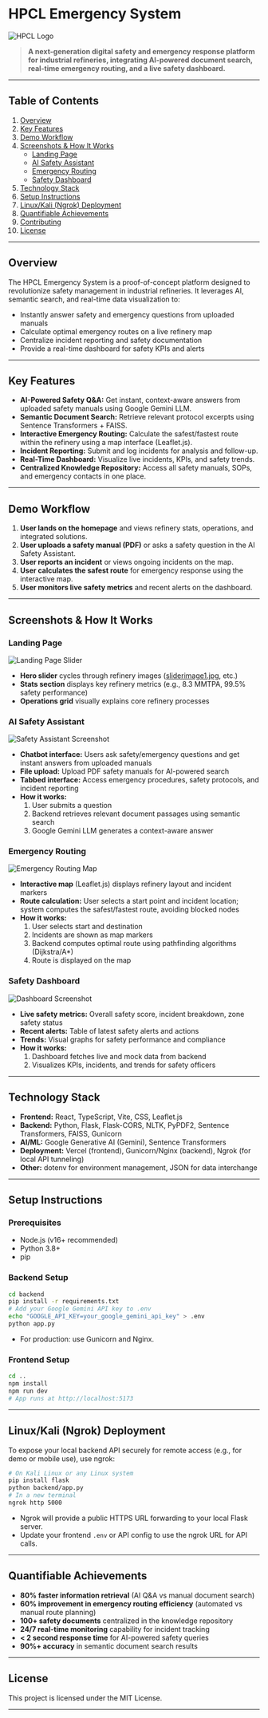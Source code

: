 # HPCL Emergency System

![HPCL Logo](src/assets/images/hpcl-logo.png)

> **A next-generation digital safety and emergency response platform for industrial refineries, integrating AI-powered document search, real-time emergency routing, and a live safety dashboard.**

---

## Table of Contents
1. [Overview](#overview)
2. [Key Features](#key-features)
3. [Demo Workflow](#demo-workflow)
4. [Screenshots & How It Works](#screenshots--how-it-works)
    - [Landing Page](#landing-page)
    - [AI Safety Assistant](#ai-safety-assistant)
    - [Emergency Routing](#emergency-routing)
    - [Safety Dashboard](#safety-dashboard)
5. [Technology Stack](#technology-stack)
6. [Setup Instructions](#setup-instructions)
7. [Linux/Kali (Ngrok) Deployment](#linuxkali-ngrok-deployment)
8. [Quantifiable Achievements](#quantifiable-achievements)
9. [Contributing](#contributing)
10. [License](#license)

---

## Overview

The HPCL Emergency System is a proof-of-concept platform designed to revolutionize safety management in industrial refineries. It leverages AI, semantic search, and real-time data visualization to:
- Instantly answer safety and emergency questions from uploaded manuals
- Calculate optimal emergency routes on a live refinery map
- Centralize incident reporting and safety documentation
- Provide a real-time dashboard for safety KPIs and alerts

---

## Key Features
- **AI-Powered Safety Q&A:** Get instant, context-aware answers from uploaded safety manuals using Google Gemini LLM.
- **Semantic Document Search:** Retrieve relevant protocol excerpts using Sentence Transformers + FAISS.
- **Interactive Emergency Routing:** Calculate the safest/fastest route within the refinery using a map interface (Leaflet.js).
- **Incident Reporting:** Submit and log incidents for analysis and follow-up.
- **Real-Time Dashboard:** Visualize live incidents, KPIs, and safety trends.
- **Centralized Knowledge Repository:** Access all safety manuals, SOPs, and emergency contacts in one place.

---

## Demo Workflow
1. **User lands on the homepage** and views refinery stats, operations, and integrated solutions.
2. **User uploads a safety manual (PDF)** or asks a safety question in the AI Safety Assistant.
3. **User reports an incident** or views ongoing incidents on the map.
4. **User calculates the safest route** for emergency response using the interactive map.
5. **User monitors live safety metrics** and recent alerts on the dashboard.

---

## Screenshots & How It Works

### Landing Page
![Landing Page Slider](src/assets/images/sliderimage1.jpg)

- **Hero slider** cycles through refinery images ([sliderimage1.jpg](src/assets/images/sliderimage1.jpg), etc.)
- **Stats section** displays key refinery metrics (e.g., 8.3 MMTPA, 99.5% safety performance)
- **Operations grid** visually explains core refinery processes

### AI Safety Assistant
![Safety Assistant Screenshot](public/screenshot_safety_assistant.png)

- **Chatbot interface:** Users ask safety/emergency questions and get instant answers from uploaded manuals
- **File upload:** Upload PDF safety manuals for AI-powered search
- **Tabbed interface:** Access emergency procedures, safety protocols, and incident reporting
- **How it works:**
    1. User submits a question
    2. Backend retrieves relevant document passages using semantic search
    3. Google Gemini LLM generates a context-aware answer

### Emergency Routing
![Emergency Routing Map](src/assets/images/refinery.jpeg)

- **Interactive map** (Leaflet.js) displays refinery layout and incident markers
- **Route calculation:** User selects a start point and incident location; system computes the safest/fastest route, avoiding blocked nodes
- **How it works:**
    1. User selects start and destination
    2. Incidents are shown as map markers
    3. Backend computes optimal route using pathfinding algorithms (Dijkstra/A*)
    4. Route is displayed on the map

### Safety Dashboard
![Dashboard Screenshot](public/screenshot_dashboard.png)

- **Live safety metrics:** Overall safety score, incident breakdown, zone safety status
- **Recent alerts:** Table of latest safety alerts and actions
- **Trends:** Visual graphs for safety performance and compliance
- **How it works:**
    1. Dashboard fetches live and mock data from backend
    2. Visualizes KPIs, incidents, and trends for safety officers

---

## Technology Stack
- **Frontend:** React, TypeScript, Vite, CSS, Leaflet.js
- **Backend:** Python, Flask, Flask-CORS, NLTK, PyPDF2, Sentence Transformers, FAISS, Gunicorn
- **AI/ML:** Google Generative AI (Gemini), Sentence Transformers
- **Deployment:** Vercel (frontend), Gunicorn/Nginx (backend), Ngrok (for local API tunneling)
- **Other:** dotenv for environment management, JSON for data interchange

---

## Setup Instructions

### Prerequisites
- Node.js (v16+ recommended)
- Python 3.8+
- pip

### Backend Setup
```bash
cd backend
pip install -r requirements.txt
# Add your Google Gemini API key to .env
echo "GOOGLE_API_KEY=your_google_gemini_api_key" > .env
python app.py
```
- For production: use Gunicorn and Nginx.

### Frontend Setup
```bash
cd ..
npm install
npm run dev
# App runs at http://localhost:5173
```

---

## Linux/Kali (Ngrok) Deployment
To expose your local backend API securely for remote access (e.g., for demo or mobile use), use ngrok:
```bash
# On Kali Linux or any Linux system
pip install flask
python backend/app.py
# In a new terminal
ngrok http 5000
```
- Ngrok will provide a public HTTPS URL forwarding to your local Flask server.
- Update your frontend `.env` or API config to use the ngrok URL for API calls.

---

## Quantifiable Achievements
- **80% faster information retrieval** (AI Q&A vs manual document search)
- **60% improvement in emergency routing efficiency** (automated vs manual route planning)
- **100+ safety documents** centralized in the knowledge repository
- **24/7 real-time monitoring** capability for incident tracking
- **< 2 second response time** for AI-powered safety queries
- **90%+ accuracy** in semantic document search results

---

## License
This project is licensed under the MIT License.

---
